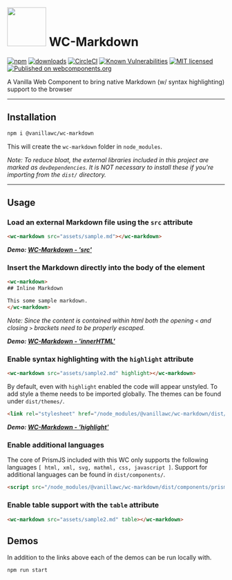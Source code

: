<h1><img width="90" src="assets/wc-markdown-readme-icon.png"> WC-Markdown</h1>

[![npm](https://badgen.net/npm/v/@vanillawc/wc-markdown)](https://www.npmjs.com/package/@vanillawc/wc-markdown)
[![downloads](https://badgen.net/npm/dt/@vanillawc/wc-markdown)](https://www.npmjs.com/package/@vanillawc/wc-markdown)
[![CircleCI](https://circleci.com/gh/vanillawc/wc-markdown.svg?style=shield)](https://circleci.com/gh/vanillawc/wc-markdown)
[![Known Vulnerabilities](https://snyk.io/test/npm/@vanillawc/wc-markdown/badge.svg)](https://snyk.io/test/npm/@vanillawc/wc-markdown)
[![MIT licensed](https://img.shields.io/badge/license-MIT-blue.svg)](https://raw.githubusercontent.com/vanillawc/wc-markdown/master/LICENSE)
[![Published on webcomponents.org](https://img.shields.io/badge/webcomponents.org-published-blue.svg)](https://www.webcomponents.org/element/@vanillawc/wc-markdown)

A Vanilla Web Component to bring native Markdown (w/ syntax highlighting) support to the browser

 <!-- TODO: Add video graphic here -->

-----

## Installation

```sh
npm i @vanillawc/wc-markdown
```

This will create the `wc-markdown` folder in `node_modules`.

*Note: To reduce bloat, the external libraries included in this project are marked as `devDependencies`. It is NOT necessary to install these if you're importing from the `dist/` directory.*

-----

## Usage

### Load an external Markdown file using the `src` attribute

```html
<wc-markdown src="assets/sample.md"></wc-markdown>
```

***Demo: [WC-Markdown - 'src'][]***

### Insert the Markdown directly into the body of the element

```html
<wc-markdown>
## Inline Markdown

This some sample markdown.
</wc-markdown>
```

*Note: Since the content is contained within html both the opening `<` and closing `>` brackets need to be properly escaped.*

***Demo: [WC-Markdown - 'innerHTML'][]***

### Enable syntax highlighting with the `highlight` attribute

```html
<wc-markdown src="assets/sample2.md" highlight></wc-markdown>
```

By default, even with `highlight` enabled the code will appear unstyled. To add style a theme needs to be imported globally. The themes can be found under `dist/themes/`.

```html
<link rel="stylesheet" href="/node_modules/@vanillawc/wc-markdown/dist/themes/prism-okaidia.css">
```

***Demo: [WC-Markdown - 'highlight'][]***

### Enable additional languages

The core of PrismJS included with this WC only supports the following languages `[ html, xml, svg, mathml, css, javascript ]`. Support for additional languages can be found in `dist/components/`.

```html
<script src="/node_modules/@vanillawc/wc-markdown/dist/components/prism-typescript.min.js"></script>
```

### Enable table support with the `table` attribute

```html
<wc-markdown src="assets/sample2.md" table></wc-markdown>
```

## Demos

In addition to the links above each of the demos can be run locally with.

```sh
npm run start
```

[WC-Markdown - 'src']: https://vanillawc.github.io/wc-markdown/demos/src-attribute.html
[WC-Markdown - 'innerHTML']: https://vanillawc.github.io/wc-markdown/demos/inner-html.html
[WC-Markdown - 'highlight']: https://vanillawc.github.io/wc-markdown/demos/highlight-attribute.html
